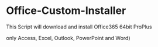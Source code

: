 # Office-Custom-Installer

This Script will download and install Office365 64bit ProPlus

only Access, Excel, Outlook, PowerPoint and Word)
